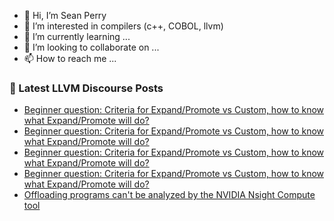 - 👋 Hi, I’m Sean Perry
- 👀 I’m interested in compilers (c++, COBOL, llvm)
- 🌱 I’m currently learning ...
- 💞️ I’m looking to collaborate on ...
- 📫 How to reach me ...

<!---
s66perry/s66perry is a ✨ special ✨ repository because its `README.md` (this file) appears on your GitHub profile.
You can click the Preview link to take a look at your changes.
--->
### 📕 Latest LLVM Discourse Posts

<!-- DISCOURSE-LLVM:START -->
- [Beginner question: Criteria for Expand/Promote vs Custom, how to know what Expand/Promote will do?](https://discourse.llvm.org/t/beginner-question-criteria-for-expand-promote-vs-custom-how-to-know-what-expand-promote-will-do/80533#post_4)
- [Beginner question: Criteria for Expand/Promote vs Custom, how to know what Expand/Promote will do?](https://discourse.llvm.org/t/beginner-question-criteria-for-expand-promote-vs-custom-how-to-know-what-expand-promote-will-do/80533#post_3)
- [Beginner question: Criteria for Expand/Promote vs Custom, how to know what Expand/Promote will do?](https://discourse.llvm.org/t/beginner-question-criteria-for-expand-promote-vs-custom-how-to-know-what-expand-promote-will-do/80533#post_2)
- [Beginner question: Criteria for Expand/Promote vs Custom, how to know what Expand/Promote will do?](https://discourse.llvm.org/t/beginner-question-criteria-for-expand-promote-vs-custom-how-to-know-what-expand-promote-will-do/80533#post_1)
- [Offloading programs can&#39;t be analyzed by the NVIDIA Nsight Compute tool](https://discourse.llvm.org/t/offloading-programs-cant-be-analyzed-by-the-nvidia-nsight-compute-tool/80529#post_5)
<!-- DISCOURSE-LLVM:END -->
